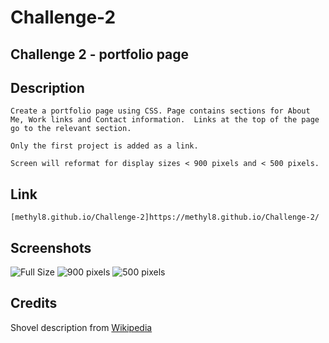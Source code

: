 # Challenge-2
Challenge 2 - portfolio page
---
## Description
    Create a portfolio page using CSS. Page contains sections for About Me, Work links and Contact information.  Links at the top of the page go to the relevant section.

    Only the first project is added as a link.

    Screen will reformat for display sizes < 900 pixels and < 500 pixels.

## Link
    [methyl8.github.io/Challenge-2]https://methyl8.github.io/Challenge-2/

## Screenshots
![Full Size](/screenshot/full.png?raw=true)
![900 pixels](/screenshot/900px.png?raw=true)
![500 pixels](/screenshot/500px.png?raw=true)

## Credits
Shovel description from [Wikipedia](https://en.wikipedia.org/wiki/Shovel)